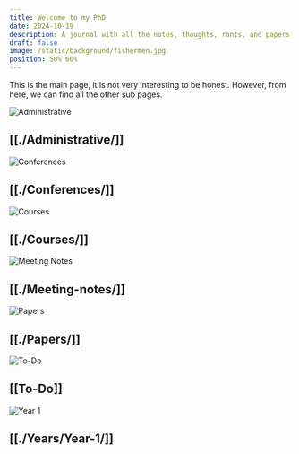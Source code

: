 ```yaml
---
title: Welcome to my PhD
date: 2024-10-19
description: A journal with all the notes, thoughts, rants, and papers written through my PhD journey.
draft: false
image: /static/background/fishermen.jpg
position: 50% 60%
---
```


This is the main page, it is not very interesting to be honest. However, from here, we can find all the other sub pages.

<section>
  <div class="card">
    <div class="card_img">  
      <img src="/static/background/red_bridge.jpg" alt="Administrative">
      <div class="card_overlay">
        <h2>[[./Administrative/]]</h2>
      </div>
    </div>
  </div>
  <div class="card">
    <div class="card_img">  
      <img src="/static/background/bridge.jpeg" alt="Conferences">
      <div class="card_overlay">
        <h2>[[./Conferences/]]</h2>
      </div>
    </div>
  </div>
  <div class="card">
    <div class="card_img">  
      <img src="/static/background/village.jpeg" alt="Courses">
      <div class="card_overlay">
        <h2>[[./Courses/]]</h2>
      </div>
    </div>
  </div>
  <div class="card">
    <div class="card_img">  
      <img src="/static/background/red_mountain.jpg" alt="Meeting Notes">
      <div class="card_overlay">
        <h2>[[./Meeting-notes/]]</h2>
      </div>
    </div>
  </div>
    <div class="card">
    <div class="card_img">  
      <img src="/static/background/blue_mountain.jpg" alt="Papers">
      <div class="card_overlay">
        <h2>[[./Papers/]]</h2>
      </div>
    </div>
  </div>
  <div class="card">
    <div class="card_img">  
      <img src="/static/background/bird.jpg" alt="To-Do">
      <div class="card_overlay">
        <h2>[[To-Do]]</h2>
      </div>
    </div>
  </div>
  <div class="card">
    <div class="card_img">  
      <img src="/static/background/wave.jpg" alt="Year 1">
      <div class="card_overlay">
        <h2>[[./Years/Year-1/]]</h2>
      </div>
    </div>
  </div>
</section>
